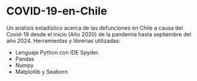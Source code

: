 # COVID-19-en-Chile
Un análisis estadístico acerca de las defunciones en Chile a causa del Covid-19 desde el inicio (Año 2020) de la pandemia hasta septiembre del año 2024. 
Herramientas y librerías utilizadas:
- Lenguaje Python con IDE Spyder.
- Pandas
- Numpy
- Matplotlib y Seaborn
